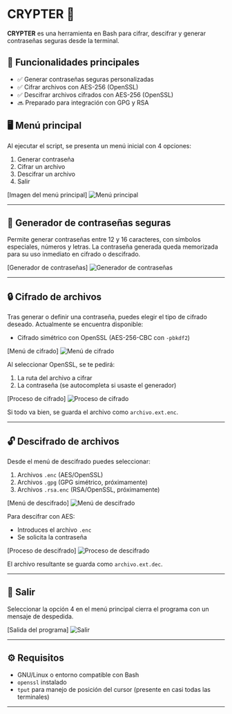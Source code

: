 # CRYPTER 🔐

**CRYPTER** es una herramienta en Bash para cifrar, descifrar y generar contraseñas seguras desde la terminal.

## 🚀 Funcionalidades principales

- ✅ Generar contraseñas seguras personalizadas
- ✅ Cifrar archivos con AES-256 (OpenSSL)
- ✅ Descifrar archivos cifrados con AES-256 (OpenSSL)
- 🔜 Preparado para integración con GPG y RSA

## 🖥️ Menú principal

Al ejecutar el script, se presenta un menú inicial con 4 opciones:

1. Generar contraseña
2. Cifrar un archivo
3. Descifrar un archivo
4. Salir

[Imagen del menú principal]
![Menú principal](./2025-06-15_13-30.png)

---

## 🔐 Generador de contraseñas seguras

Permite generar contraseñas entre 12 y 16 caracteres, con símbolos especiales, números y letras. La contraseña generada queda memorizada para su uso inmediato en cifrado o descifrado.

[Generador de contraseñas]
![Generador de contraseñas](./2025-06-15_13-31.png)

---

## 🔒 Cifrado de archivos

Tras generar o definir una contraseña, puedes elegir el tipo de cifrado deseado. Actualmente se encuentra disponible:

- Cifrado simétrico con OpenSSL (AES-256-CBC con `-pbkdf2`)

[Menú de cifrado]
![Menú de cifrado](./2025-06-15_13-32.png)

Al seleccionar OpenSSL, se te pedirá:

1. La ruta del archivo a cifrar
2. La contraseña (se autocompleta si usaste el generador)

[Proceso de cifrado]
![Proceso de cifrado](./2025-06-15_13-34.png)

Si todo va bien, se guarda el archivo como `archivo.ext.enc`.

---

## 🔓 Descifrado de archivos

Desde el menú de descifrado puedes seleccionar:

1. Archivos `.enc` (AES/OpenSSL)
2. Archivos `.gpg` (GPG simétrico, próximamente)
3. Archivos `.rsa.enc` (RSA/OpenSSL, próximamente)

[Menú de descifrado]
![Menú de descifrado](./2025-06-15_13-35.png)

Para descifrar con AES:

- Introduces el archivo `.enc`
- Se solicita la contraseña

[Proceso de descifrado]
![Proceso de descifrado](./2025-06-15_13-36.png)

El archivo resultante se guarda como `archivo.ext.dec`.

---

## 🚪 Salir

Seleccionar la opción 4 en el menú principal cierra el programa con un mensaje de despedida.

[Salida del programa]
![Salir](./2025-06-15_13-37.png)

---

## ⚙️ Requisitos

- GNU/Linux o entorno compatible con Bash
- `openssl` instalado
- `tput` para manejo de posición del cursor (presente en casi todas las terminales)

---
